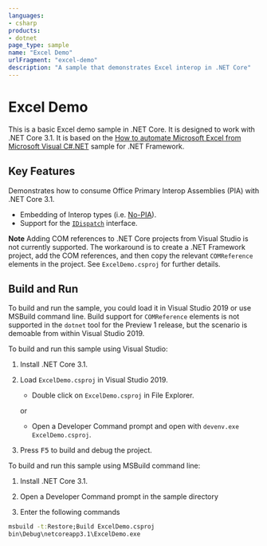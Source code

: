 ```yaml
---
languages:
- csharp
products:
- dotnet
page_type: sample
name: "Excel Demo"
urlFragment: "excel-demo"
description: "A sample that demonstrates Excel interop in .NET Core"
---
```


Excel Demo
================

This is a basic Excel demo sample in .NET Core. It is designed to work with .NET Core 3.1. It is based on the [How to automate Microsoft Excel from Microsoft Visual C#.NET](https://support.microsoft.com/help/302084/how-to-automate-microsoft-excel-from-microsoft-visual-c-net) sample for .NET Framework.

Key Features
------------

Demonstrates how to consume Office Primary Interop Assemblies (PIA) with .NET Core 3.1.

- Embedding of Interop types (i.e. [No-PIA](https://docs.microsoft.com/dotnet/framework/interop/type-equivalence-and-embedded-interop-types)).
- Support for the [`IDispatch`](https://docs.microsoft.com/windows/desktop/winauto/idispatch-interface) interface.

**Note** Adding COM references to .NET Core projects from Visual Studio is not currently supported. The workaround is to create a .NET Framework project, add the COM references, and then copy the relevant `COMReference` elements in the project. See `ExcelDemo.csproj` for further details.

Build and Run
-------------

To build and run the sample, you could load it in Visual Studio 2019 or use MSBuild command line. Build support for `COMReference` elements is not supported in the `dotnet` tool for the Preview 1 release, but the scenario is demoable from within Visual Studio 2019.

To build and run this sample using Visual Studio:

1) Install .NET Core 3.1.

1) Load `ExcelDemo.csproj` in Visual Studio 2019.
    - Double click on `ExcelDemo.csproj` in File Explorer.

    or

    - Open a Developer Command prompt and open with `devenv.exe ExcelDemo.csproj`.

1) Press <kbd>F5</kbd> to build and debug the project.

To build and run this sample using MSBuild command line:

1) Install .NET Core 3.1.

1) Open a Developer Command prompt in the sample directory

1) Enter the following commands

```cmd
msbuild -t:Restore;Build ExcelDemo.csproj
bin\Debug\netcoreapp3.1\ExcelDemo.exe
```
